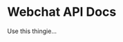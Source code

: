 # Webchat API Docs

Use this thingie...

<docmeta name="uniqueID" value="webchatApiDocs72729">
<docmeta name="displayName" value="Api Docs">
